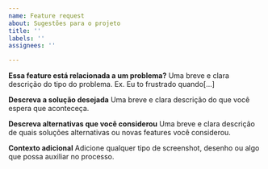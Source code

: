 ```yaml
---
name: Feature request
about: Sugestões para o projeto
title: ''
labels: ''
assignees: ''

---
```


**Essa feature está relacionada a um problema?**
Uma breve e clara descrição do tipo do problema. Ex. Eu to frustrado quando[...]

**Descreva a solução desejada**
Uma breve e clara descrição do que você espera que aconteceça.

**Descreva alternativas que você considerou**
Uma breve e clara descrição de quais soluções alternativas ou novas features você considerou.

**Contexto adicional**
Adicione qualquer tipo de screenshot, desenho ou algo que possa auxiliar no processo.
